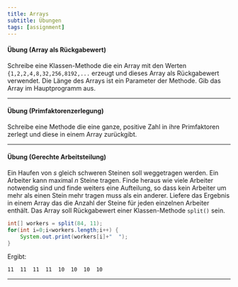 ```yaml
---
title: Arrays
subtitle: Übungen
tags: [assignment]
---
```


#### Übung (Array als Rückgabewert)

Schreibe eine Klassen-Methode die ein Array mit den Werten `{1,2,2,4,8,32,256,8192,...` erzeugt und dieses Array als Rückgabewert verwendet. Die Länge des Arrays ist ein Parameter der Methode. Gib das Array im Hauptprogramm aus.



---

#### Übung (Primfaktorenzerlegung)

Schreibe eine Methode die eine ganze, positive Zahl in ihre Primfaktoren zerlegt und diese in einem Array zurückgibt.



---

#### Übung (Gerechte Arbeitsteilung)

Ein Haufen von $s$ gleich schweren Steinen soll weggetragen werden. Ein Arbeiter kann maximal $n$ Steine tragen. Finde heraus wie viele Arbeiter notwendig sind und finde weiters eine Aufteilung, so dass kein Arbeiter um mehr als einen Stein mehr tragen muss als ein anderer. Liefere das Ergebnis in einem Array das die Anzahl der Steine für jeden einzelnen Arbeiter enthält. Das Array soll Rückgabewert einer Klassen-Methode `split()` sein.


```java
int[] workers = split(84, 11);
for(int i=0;i<workers.length;i++) {
    System.out.print(workers[i]+"  ");
}
```

Ergibt:

```
11  11  11  11  10  10  10  10 
```

---
